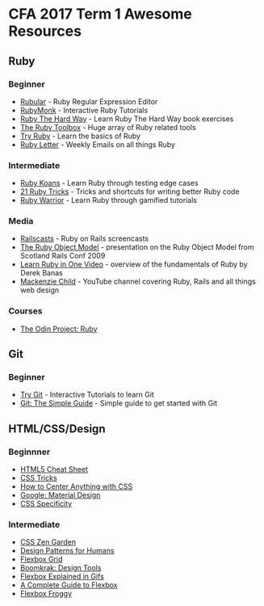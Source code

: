 


# CFA 2017 Term 1 Awesome Resources

## Ruby

### Beginner
* [Rubular](http://rubular.com) - Ruby Regular Expression Editor
* [RubyMonk](https://rubymonk.com/) - Interactive Ruby Tutorials
* [Ruby The Hard Way](https://learncodethehardway.org/ruby/) - Learn Ruby The Hard Way book exercises
* [The Ruby Toolbox](https://www.ruby-toolbox.com/) - Huge array of Ruby related tools
* [Try Ruby](http://tryruby.org/levels/1/challenges/0) - Learn the basics of Ruby
* [Ruby Letter](http://www.rubyletter.com/) - Weekly Emails on all things Ruby


### Intermediate
* [Ruby Koans](http://rubykoans.com/) - Learn Ruby through testing edge cases
* [21 Ruby Tricks](http://www.rubyinside.com/21-ruby-tricks-902.html) - Tricks and shortcuts for writing better Ruby code
* [Ruby Warrior](https://www.bloc.io/ruby-warrior/#/) - Learn Ruby through gamified tutorials

### Media
* [Railscasts](http://railscasts.com/) - Ruby on Rails screencasts
* [The Ruby Object Model](https://www.youtube.com/watch?v=X2sgQ38UDVY&feature=youtu.be) - presentation on the Ruby Object Model from Scotland Rails Conf 2009
* [Learn Ruby in One Video](https://www.youtube.com/watch?v=Dji9ALCgfpM) - overview of the fundamentals of Ruby by Derek Banas
* [Mackenzie Child](https://www.youtube.com/user/mackenziechild/featured) - YouTube channel covering Ruby, Rails and all things web design

### Courses
* [The Odin Project: Ruby](http://www.theodinproject.com/courses/ruby-programming)

## Git

### Beginner
* [Try Git](https://try.github.io/levels/1/challenges/1) - Interactive Tutorials to learn Git
* [Git: The Simple Guide](http://rogerdudler.github.io/git-guide/) - Simple guide to get started with Git

## HTML/CSS/Design

### Beginnner
* [HTML5 Cheat Sheet](http://www.hostingreviewbox.com/html5-cheat-sheet/)
* [CSS Tricks](https://css-tricks.com/)
* [How to Center Anything with CSS](https://codemyviews.com/blog/how-to-center-anything-with-css)
* [Google: Material Design](https://material.io/)
* [CSS Specificity](https://css-tricks.com/specifics-on-css-specificity/)

### Intermediate
* [CSS Zen Garden](http://www.csszengarden.com/)
* [Design Patterns for Humans](https://github.com/kamranahmedse/design-patterns-for-humans)
* [Flexbox Grid](http://flexboxgrid.com/a)
* [Boomkrak: Design Tools](http://boomkrak.com/)
* [Flexbox Explained in Gifs](https://medium.freecodecamp.com/even-more-about-how-flexbox-works-explained-in-big-colorful-animated-gifs-a5a74812b053#.8gqu59tvb)
* [A Complete Guide to Flexbox](https://css-tricks.com/snippets/css/a-guide-to-flexbox/)
* [Flexbox Froggy](http://flexboxfroggy.com/)
